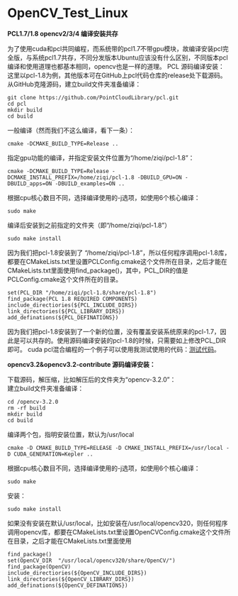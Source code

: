 # OpenCV_Test_Linux
**PCL1.7/1.8 opencv2/3/4 编译安装共存**

为了使用cuda和pcl共同编程，而系统带的pcl1.7不带gpu模块，故编译安装pcl完全版，与系统pcl1.7共存，不同分发版本Ubuntu应该没有什么区别，不同版本pcl编译和使用道理也都基本相同，opencv也是一样的道理。
PCL 源码编译安装：
这里以pcl-1.8为例，其他版本可在GitHub上pcl代码仓库的release处下载源码。
从GitHub克隆源码，建立build文件夹准备编译：

    git clone https://github.com/PointCloudLibrary/pcl.git
    cd pcl
    mkdir build
    cd build

一般编译（然而我们不这么编译，看下一条）：

    cmake -DCMAKE_BUILD_TYPE=Release ..

指定gpu功能的编译，并指定安装文件位置为“/home/ziqi/pcl-1.8”：

    cmake -DCMAKE_BUILD_TYPE=Release -DCMAKE_INSTALL_PREFIX=/home/ziqi/pcl-1.8 -DBUILD_GPU=ON -DBUILD_apps=ON -DBUILD_examples=ON ..

根据cpu核心数目不同，选择编译使用的-j选项，如使用6个核心编译：

    sudo make 

编译后安装到之前指定的文件夹（即“/home/ziqi/pcl-1.8”）

    sudo make install

因为我们把pcl-1.8安装到了 “/home/ziqi/pcl-1.8”，所以任何程序调用pcl-1.8库，都要在CMakeLists.txt里设置PCLConfig.cmake这个文件所在目录，之后才能在CMakeLists.txt里面使用find_package()，其中，PCL_DIR的值是PCLConfig.cmake这个文件所在的目录。

    set(PCL_DIR "/home/ziqi/pcl-1.8/share/pcl-1.8")
    find_package(PCL 1.8 REQUIRED COMPONENTS)
    include_directiories(${PCL_INCLUDE_DIRS})
    link_directories(${PCL_LIBRARY_DIRS})
    add_definations(${PCL_DEFINATIONS})

因为我们把pcl-1.8安装到了一个新的位置，没有覆盖安装系统原来的pcl-1.7，因此是可以共存的。使用源码编译安装的pcl-1.8的时候，只需要如上修改PCL_DIR即可。
cuda pcl混合编程的一个例子可以使用我测试使用的代码：<a href="https://github.com/ChaiZQ/pcl-with-cuda.git" rel="nofollow" target="_blank">测试代码</a>。</p>

**opencv3.2&amp;opencv3.2-contribute 源码编译安装：**

<p>下载源码，解压缩，比如解压后的文件夹为“opencv-3.2.0”：<br>
建立build文件夹准备编译：</p>

    cd /opencv-3.2.0
    rm -rf build
    mkdir build
    cd build

编译两个包，指明安装位置，默认为/usr/local

    cmake -D CMAKE_BUILD_TYPE=RELEASE -D CMAKE_INSTALL_PREFIX=/usr/local -D CUDA_GENERATION=Kepler ..


根据cpu核心数目不同，选择编译使用的-j选项，如使用6个核心编译：

    sudo make 

安装：

    sudo make install

如果没有安装在默认/usr/local，比如安装在/usr/local/opencv320，则任何程序调用opencv库，都要在CMakeLists.txt里设置OpenCVConfig.cmake这个文件所在目录，之后才能在CMakeLists.txt里面使用

    find_package()
    set(OpenCV_DIR  "/usr/local/opencv320/share/OpenCV/")
    find_package(OpenCV)
    include_directiories(${OpenCV_INCLUDE_DIRS})
    link_directories(${OpenCV_LIBRARY_DIRS})
    add_definations(${OpenCV_DEFINATIONS})

